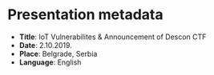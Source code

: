 # Presentation metadata

* **Title**: IoT Vulnerabilites & Announcement of Descon CTF
* **Date**: 2.10.2019.
* **Place**: Belgrade, Serbia
* **Language**: English
